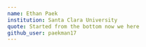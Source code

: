 ```yaml
---
name: Ethan Paek
institution: Santa Clara University
quote: Started from the bottom now we here
github_user: paekman17
---
```

